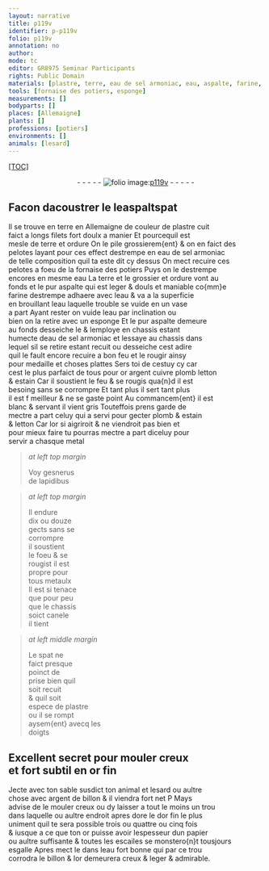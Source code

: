 ```yaml
---
layout: narrative
title: p119v
identifier: p-p119v
folio: p119v
annotation: no
author:
mode: tc
editor: GR8975 Seminar Participants
rights: Public Domain
materials: [plastre, terre, eau de sel armoniac, eau, aspalte, farine, or, argent, cuivre, plomb, letton, estain, spat, billon, papier]
tools: [fornaise des potiers, esponge]
measurements: []
bodyparts: []
places: [Allemaigne]
plants: []
professions: [potiers]
environments: []
animals: [lesard]
---
```


<p><a href="{{site.url}}/{{base.url}}/diplomatic/">[TOC]</a></p><div class="folio" align="center">- - - - - <a href="http://gallica.bnf.fr/ark:/12148/btv1b10500001g/f244.image" target="_blank"><img src="https://cu-mkp.github.io/2017-workshop-edition/assets/photo-icon.png" alt="folio image: " style="display:inline-block; margin-bottom:-3px;"/>p119v</a> - - - - - </div>  
  

## Facon dacoustrer le l<span class="add">e</span><span class="del">aspalt</span>spat

 
Il se trouve en terre en <span class="pl">Allemaigne</span> de couleur de <span class="m">plastre</span> cuit<br/> faict a longs filets fort doulx a manier Et pourcequil est<br/> mesle de <span class="m">terre</span> et ordure On le pile grossierem{ent} & on en faict des<br/> pelotes layant pour ces effect destrempe en <span class="m">eau de sel armoniac</span><br/> de telle composition quil ta este dit cy dessus On mect recuire ces<br/> pelotes a foeu de la <span class="tl">fornaise des <span class="pro">potiers</span></span> Puys on le destrempe<br/> encores en mesme <span class="m">eau</span> La <span class="m">terre</span> et <span class="add">le</span> grossier et ordure vont au<br/> fonds et le pur <span class="m">aspalte</span> qui est leger & douls et maniable co{mm}e<br/> <span class="m">farine</span> destrempe adhaere avec l<span class="m">eau</span> & va a la superficie<br/> en brouillant l<span class="m">eau</span> laquelle trouble se vuide en un vase<br/> a part Ayant rester on vuide l<span class="m">eau</span> par inclination ou<br/> bien on la retire avec un <span class="tl">esponge</span> Et le pur <span class="m">aspalte</span> demeure<br/> au fonds desseiche le & lemploye en chassis estant<br/> humecte d<span class="m">eau de sel armoniac</span> et lessaye au chassis dans<br/> lequel sil se retire estant recuit ou desseiche cest adire<br/> quil le fault encore recuire a bon feu et le rougir ainsy<br/> pour medaille et choses plattes Sers toi de cestuy cy car<br/> cest le plus parfaict de tous pour <span class="m">or</span> <span class="m">argent</span> <span class="m">cuivre</span> <span class="m">plomb</span> <span class="m">letton</span><br/> & <span class="m">estain</span> Car il soustient le feu & se rougis qua{n}d il est<br/> besoing sans se corrompre Et tant plus il sert tant plus<br/> il est <span class="del">f</span> meilleur & ne se gaste point Au commancem{ent} il est<br/> blanc & servant il vient gris Touteffois prens garde de<br/> mectre a part celuy qui a servi pour gecter <span class="m">plomb</span> & <span class="m">estain</span><br/> & <span class="m">letton</span> Car l<span class="m">or</span> si aigriroit & ne viendroit pas bien et<br/> pour mieux faire tu pourras mectre a part diceluy pour<br/> servir a chasque metal
 
> *at left top margin*
> 
> 
>   Voy <span class="pn">gesnerus</span><br/> de lapidibus<br/> 
 
> *at left top margin*
> 
> 
>   Il endure<br/> dix ou douze<br/> gects sans se<br/> corrompre<br/> il soustient<br/> le foeu & se<br/> rougist il est<br/> propre pour<br/> tous metaulx<br/> Il est si tenace<br/> que pour peu<br/> que le chassis<br/> soict canele<br/> il tient
 
> *at left middle margin*
> 
> 
>   Le <span class="m">spat</span> ne<br/> faict presque<br/> poinct de<br/> prise bien quil<br/> soit recuit<br/> & quil soit<br/> espece de <span class="m">plastre</span><br/> ou il se rompt<br/> aysem{ent} avecq les<br/> doigts 
 
 
  

## Excellent secret pour mouler creux<br/> et fort subtil en <span class="m">or</span> fin

 
Jecte avec ton sable susdict ton animal et <span class="al">lesard</span> ou aultre<br/> chose avec <span class="m">argent</span> de <span class="m">billon</span> & il viendra fort net <span class="del">P</span> Mays<br/> advise de le mouler creux ou dy laisser a tout le moins un trou<br/> dans laquelle ou aultre endroit apres dore le d<span class="m">or</span> fin le plus<br/> uniment quil te sera possible trois ou quattre ou cinq fois<br/> & iusque a ce que ton <span class="m">or</span> puisse avoir lespesseur dun <span class="m">papier</span><br/> ou aultre suffisante & toutes les escailes se monstero{n}t tousjours<br/> esgalle Apres mect le dans l<span class="m">eau</span> fort bonne qui par ce trou<br/> corrodra le <span class="m">billon</span> & l<span class="m">or</span> demeurera creux & leger & admirable.
 
